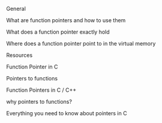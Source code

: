 General

What are function pointers and how to use them

What does a function pointer exactly hold

Where does a function pointer point to in the virtual memory


Resources

Function Pointer in C

Pointers to functions

Function Pointers in C / C++

why pointers to functions?

Everything you need to know about pointers in C
